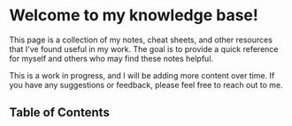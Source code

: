 # Welcome to my knowledge base!

This page is a collection of my notes, cheat sheets, and other resources that I've found useful in my work. The goal is to provide a quick reference for myself and others who may find these notes helpful.

This is a work in progress, and I will be adding more content over time. If you have any suggestions or feedback, please feel free to reach out to me.

## Table of Contents
